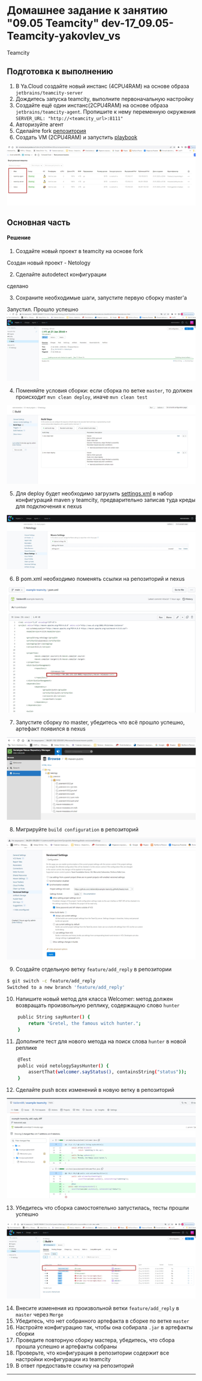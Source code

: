 # Домашнее задание к занятию "09.05 Teamcity" dev-17_09.05-Teamcity-yakovlev_vs
Teamcity

## Подготовка к выполнению

1. В Ya.Cloud создайте новый инстанс (4CPU4RAM) на основе образа `jetbrains/teamcity-server`
2. Дождитесь запуска teamcity, выполните первоначальную настройку
3. Создайте ещё один инстанс(2CPU4RAM) на основе образа `jetbrains/teamcity-agent`. Пропишите к нему переменную окружения `SERVER_URL: "http://<teamcity_url>:8111"`
4. Авторизуйте агент
5. Сделайте fork [репозитория](https://github.com/aragastmatb/example-teamcity)
6. Создать VM (2CPU4RAM) и запустить [playbook](./infrastructure)

![](pic/YC_teamsity.jpg)

## Основная часть

#### Решение

1. Создайте новый проект в teamcity на основе fork

Создан новый проект - Netology

2. Сделайте autodetect конфигурации

сделано

3. Сохраните необходимые шаги, запустите первую сборку master'a

Запустил. Прошло успешно
![](pic/run1.jpg)

4. Поменяйте условия сборки: если сборка по ветке `master`, то должен происходит `mvn clean deploy`, иначе `mvn clean test`

![](pic/run2.jpg)

5. Для deploy будет необходимо загрузить [settings.xml](./teamcity/settings.xml) в набор конфигураций maven у teamcity, предварительно записав туда креды для подключения к nexus

![](pic/run3.jpg)

6. В pom.xml необходимо поменять ссылки на репозиторий и nexus

![](pic/run4.jpg)

7. Запустите сборку по master, убедитесь что всё прошло успешно, артефакт появился в nexus

![](pic/run5.jpg)

8. Мигрируйте `build configuration` в репозиторий

![](pic/run6.jpg)

9. Создайте отдельную ветку `feature/add_reply` в репозитории

```bash
$ git switch -c feature/add_reply
Switched to a new branch 'feature/add_reply'
```

10. Напишите новый метод для класса Welcomer: метод должен возвращать произвольную реплику, содержащую слово `hunter`

```bash
    public String sayHunter() {
        return "Gretel, the famous witch hunter.";
    }
```

11. Дополните тест для нового метода на поиск слова `hunter` в новой реплике

```bash
	@Test
	public void netologySaysHunter() {
		assertThat(welcomer.sayStatus(), containsString("status"));
	}
```

12. Сделайте push всех изменений в новую ветку в репозиторий

![](pic/run7.jpg)

13. Убедитесь что сборка самостоятельно запустилась, тесты прошли успешно

![](pic/run8.jpg)

14. Внесите изменения из произвольной ветки `feature/add_reply` в `master` через `Merge`
15. Убедитесь, что нет собранного артефакта в сборке по ветке `master`
16. Настройте конфигурацию так, чтобы она собирала `.jar` в артефакты сборки
17. Проведите повторную сборку мастера, убедитесь, что сбора прошла успешно и артефакты собраны
18. Проверьте, что конфигурация в репозитории содержит все настройки конфигурации из teamcity
19. В ответ предоставьте ссылку на репозиторий

---